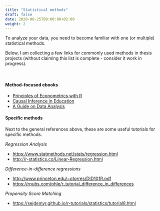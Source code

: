 ```yaml
---
title: "Statistical methods"
draft: false
date: 2020-08-25T09:00:00+02:00
weight: 2
---
```


To analyze your data, you need to become familiar with one (or multiple) statistical methods.

Below, I am collecting a few links for commonly used methods in thesis projects (without claiming this list is complete - consider it work in progress).

<br>

#### Method-focused ebooks

- [Principles of Econometrics with R](https://bookdown.org/ccolonescu/RPoE4/)
- [Causal Inference in Education](https://bookdown.org/aschmi11/causal_inf/) 
- [A Guide on Data Analysis](https://bookdown.org/mike/data_analysis/])

#### Specific methods

Next to the general references above, these are some useful tutorials for specific methods.

*Regression Analysis*

- https://www.statmethods.net/stats/regression.html
- http://r-statistics.co/Linear-Regression.html

*Difference-in-difference regressions*

- http://www.princeton.edu/~otorres/DID101R.pdf
- https://rpubs.com/phle/r_tutorial_difference_in_differences

*Propensity Score Matching*

- https://sejdemyr.github.io/r-tutorials/statistics/tutorial8.html
